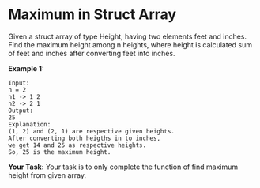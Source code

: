 # Maximum in Struct Array

Given a struct array of type Height, having two elements feet and inches. Find the maximum height among n heights, where height is calculated sum of feet and inches after converting feet into inches.

**Example 1:**
```
Input:
n = 2
h1 -> 1 2
h2 -> 2 1
Output: 
25
Explanation:
(1, 2) and (2, 1) are respective given heights.
After converting both heigths in to inches,
we get 14 and 25 as respective heights.
So, 25 is the maximum height.
```
**Your Task:** Your task is to only complete the function of find maximum height from given array.
